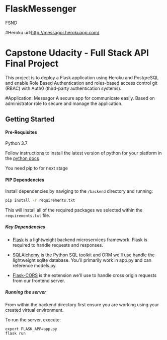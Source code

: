 # FlaskMessenger
FSND

#Heroku url:http://messagor.herokuapp.com/

# Capstone Udacity - Full Stack API Final Project
This project is to deploy a Flask application using Heroku and PostgreSQL and enable Role Based Authentication and roles-based access control git (RBAC) with Auth0 (third-party authentication systems).

#Application: Messagor
A secure app for communicate easily. Based on administrator role to secure and manage the application.

## Getting Started

#### Pre-Requisites
Python 3.7

Follow instructions to install the latest version of python for your platform in the [python docs](https://docs.python.org/3/using/unix.html#getting-and-installing-the-latest-version-of-python)

You need pip to for next stage
#### PIP Dependencies

Install dependencies by naviging to the `/backend` directory and running:

```bash
pip install -r requirements.txt
```

This will install all of the required packages we selected within the `requirements.txt` file.

##### Key Dependencies

- [Flask](http://flask.pocoo.org/)  is a lightweight backend microservices framework. Flask is required to handle requests and responses.

- [SQLAlchemy](https://www.sqlalchemy.org/) is the Python SQL toolkit and ORM we'll use handle the lightweight sqlite database. You'll primarily work in app.py and can reference models.py. 

- [Flask-CORS](https://flask-cors.readthedocs.io/en/latest/#) is the extension we'll use to handle cross origin requests from our frontend server. 

##### Running the server
From within the backend directory first ensure you are working using your created virtual environment.

To run the server, execute:

```export FLASK_APP=flaskr
export FLASK_APP=app.py
flask run
```
